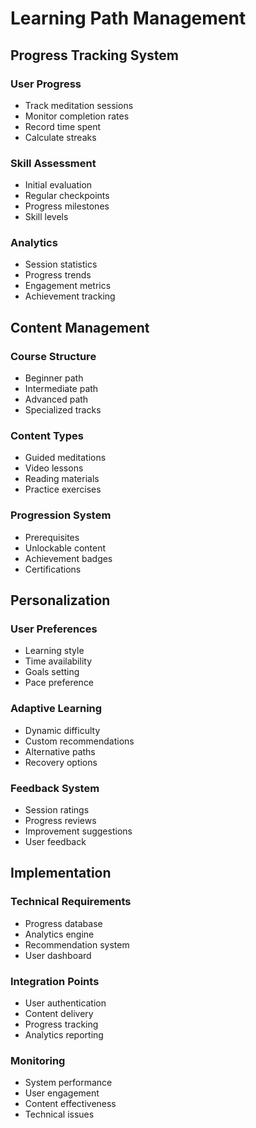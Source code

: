 # Learning Path Management

## Progress Tracking System

### User Progress
- Track meditation sessions
- Monitor completion rates
- Record time spent
- Calculate streaks

### Skill Assessment
- Initial evaluation
- Regular checkpoints
- Progress milestones
- Skill levels

### Analytics
- Session statistics
- Progress trends
- Engagement metrics
- Achievement tracking

## Content Management

### Course Structure
- Beginner path
- Intermediate path
- Advanced path
- Specialized tracks

### Content Types
- Guided meditations
- Video lessons
- Reading materials
- Practice exercises

### Progression System
- Prerequisites
- Unlockable content
- Achievement badges
- Certifications

## Personalization

### User Preferences
- Learning style
- Time availability
- Goals setting
- Pace preference

### Adaptive Learning
- Dynamic difficulty
- Custom recommendations
- Alternative paths
- Recovery options

### Feedback System
- Session ratings
- Progress reviews
- Improvement suggestions
- User feedback

## Implementation

### Technical Requirements
- Progress database
- Analytics engine
- Recommendation system
- User dashboard

### Integration Points
- User authentication
- Content delivery
- Progress tracking
- Analytics reporting

### Monitoring
- System performance
- User engagement
- Content effectiveness
- Technical issues